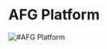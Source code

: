 # AFG Platform

![#AFG Platform](https://docs.google.com/drawings/d/1CzYAgJp0w9KMmh0sAve_yXqLhkZ7jMEHPGqhp4yWO-g/pub?w=1440&h=1080)
